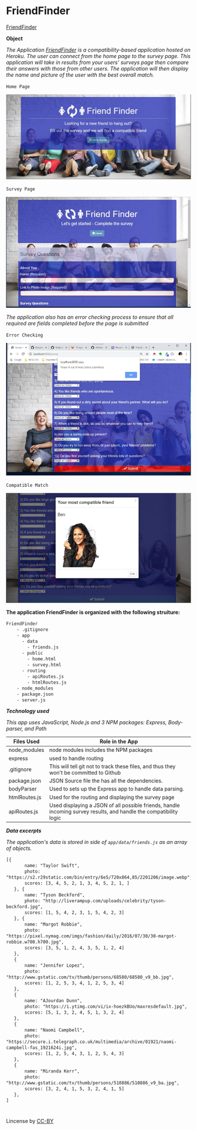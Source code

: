 # FriendFinder

[FriendFinder](https://secret-shelf-96318.herokuapp.com/) 

**Object**

*The Application [FriendFinder](https://secret-shelf-96318.herokuapp.com/) is a compatibility-based application hosted on Heroku. The user can connect from the home page to the survey page. This application will take in results from your users' surveys page then compare their answers with those from other users. The application will then display the name and picture of the user with the best overall match.*

`Home Page`

<a href="#"><img src="https://github.com/fpinder/FriendFinder/blob/master/app/public/images/home.jpg" alt="Home Page"></a>

`Survey Page`

<a href="#"><img src="https://github.com/fpinder/FriendFinder/blob/master/app/public/images/survey.jpg" alt="Survey Page"></a>

*The application also has an error checking process to ensure that all required are fields completed before the page is submitted*

`Error Checking`

<a href="#"><img src="https://github.com/fpinder/FriendFinder/blob/master/app/public/images/erroChecking.jpg" alt="error checking"></a>

`Compatible Match`

<a href="#"><img src="https://github.com/fpinder/FriendFinder/blob/master/app/public/images/compatible.jpg" alt="Compatible Match"></a>

**The application FriendFinder is organized with the following struiture:** 

```
FriendFinder
    - .gitignore
    - app
      - data
        - friends.js
      - public
        - home.html
        - survey.html
      - routing
        - apiRoutes.js
        - htmlRoutes.js
    - node_modules
    - package.json
    - server.js
```


**_Technology used_**

*This app uses JavaScript, Node.js and 3 NPM packages: Express, Body-parser, and Path*

 Files Used   |  Role in the App                                                                  |
| ------------ | -------------------------------------------------------------------------------------- |
| node_modules | node modules includes the  NPM packages |
| express         | used to handle routing |
| .gitignore   | This will tell git not to track these files, and thus they won't be committed to Github |
| package.json | JSON Source file the has all the dependencies.                    |
| bodyParser  | Used to sets up the Express app to handle data parsing. |
| htmlRoutes.js  | Used for the routing and displaying the survey page | 
| apiRoutes.js   | Used  displaying a JSON of all possible friends, handle incoming survey results, and handle the compatibility logic  |

**_Data excerpts_**

*The application's data is stored in side of `app/data/friends.js` as an array of objects.* 

 ```
 [{
        name: "Taylor Swift",
        photo: "https://s2.r29static.com/bin/entry/6e5/720x864,85/2201206/image.webp",
        scores: [3, 4, 5, 2, 1, 3, 4, 5, 2, 1, ]
    }, {
        name: "Tyson Beckford",
        photo: "http://liverampup.com/uploads/celebrity/tyson-beckford.jpg",
        scores: [1, 5, 4, 2, 3, 1, 5, 4, 2, 3]
    }, {
        name: "Margot Robbie",
        photo: "https://pixel.nymag.com/imgs/fashion/daily/2016/07/30/30-margot-robbie.w700.h700.jpg",
        scores: [3, 5, 1, 2, 4, 3, 5, 1, 2, 4]
    },
    {
        name: "Jennifer Lopez",
        photo: "http://www.gstatic.com/tv/thumb/persons/68580/68580_v9_bb.jpg",
        scores: [1, 2, 5, 3, 4, 1, 2, 5, 3, 4]
    },
    {
        name: "AJourdan Dunn",
        photo: "https://i.ytimg.com/vi/ix-hoezkBUo/maxresdefault.jpg",
        scores: [5, 1, 3, 2, 4, 5, 1, 3, 2, 4]
    },
    {
        name: "Naomi Campbell",
        photo: "https://secure.i.telegraph.co.uk/multimedia/archive/01921/naomi-campbell-fas_1921624i.jpg",
        scores: [1, 2, 5, 4, 3, 1, 2, 5, 4, 3]
    },
    {
        name: "Miranda Kerr",
        photo: "http://www.gstatic.com/tv/thumb/persons/510886/510886_v9_ba.jpg",
        scores: [3, 2, 4, 1, 5, 3, 2, 4, 1, 5]
    },
]

```

#
Lincense by <a href="https://creativecommons.org/licenses/by/3.0/" rel="nofollow">CC-BY</a>
